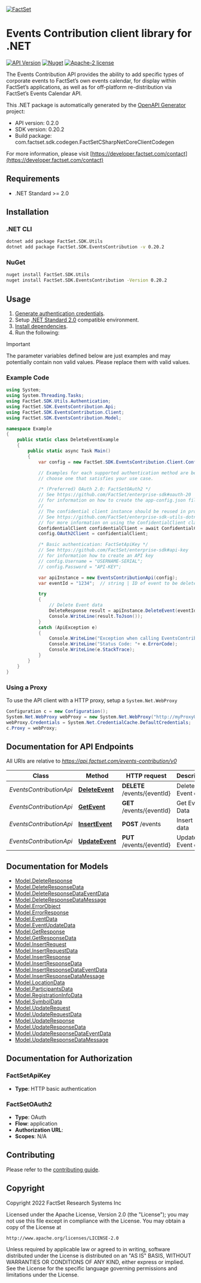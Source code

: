 [![FactSet](https://raw.githubusercontent.com/factset/enterprise-sdk/main/docs/images/factset-logo.svg)](https://www.factset.com)

# Events Contribution client library for .NET

[![API Version](https://img.shields.io/badge/api-v0.2.0-blue)](https://developer.factset.com/api-catalog/events-contribution-api)
[![Nuget](https://img.shields.io/nuget/v/FactSet.SDK.EventsContribution)](https://www.nuget.org/packages/FactSet.SDK.EventsContribution)
[![Apache-2 license](https://img.shields.io/badge/license-Apache2-brightgreen.svg)](https://www.apache.org/licenses/LICENSE-2.0)

The Events Contribution API provides the ability to add specific types of corporate events to FactSet’s own events calendar, for display within FactSet’s applications, as well as for off-platform re-distribution via FactSet’s Events Calendar API.

This .NET package is automatically generated by the [OpenAPI Generator](https://openapi-generator.tech) project:

- API version: 0.2.0
- SDK version: 0.20.2
- Build package: com.factset.sdk.codegen.FactSetCSharpNetCoreClientCodegen

For more information, please visit [https://developer.factset.com/contact](https://developer.factset.com/contact)

## Requirements

* .NET Standard >= 2.0

## Installation

### .NET CLI

```bash
dotnet add package FactSet.SDK.Utils
dotnet add package FactSet.SDK.EventsContribution -v 0.20.2
```

### NuGet

```bash
nuget install FactSet.SDK.Utils
nuget install FactSet.SDK.EventsContribution -Version 0.20.2
```

## Usage

1. [Generate authentication credentials](../../../../README.md#authentication).
2. Setup [.NET Standard 2.0](https://docs.microsoft.com/en-us/dotnet/standard/net-standard?tabs=net-standard-2-0) compatible environment.
3. [Install dependencies](#installation).
4. Run the following:

> [!IMPORTANT]
> The parameter variables defined below are just examples and may potentially contain non valid values. Please replace them with valid values.

### Example Code

```csharp
using System;
using System.Threading.Tasks;
using FactSet.SDK.Utils.Authentication;
using FactSet.SDK.EventsContribution.Api;
using FactSet.SDK.EventsContribution.Client;
using FactSet.SDK.EventsContribution.Model;

namespace Example
{
    public static class DeleteEventExample
    {
        public static async Task Main()
        {
            var config = new FactSet.SDK.EventsContribution.Client.Configuration();

            // Examples for each supported authentication method are below,
            // choose one that satisfies your use case.

            /* (Preferred) OAuth 2.0: FactSetOAuth2 */
            // See https://github.com/FactSet/enterprise-sdk#oauth-20
            // for information on how to create the app-config.json file
            //
            // The confidential client instance should be reused in production environments.
            // See https://github.com/FactSet/enterprise-sdk-utils-dotnet#authentication
            // for more information on using the ConfidentialClient class
            ConfidentialClient confidentialClient = await ConfidentialClient.CreateAsync("/path/to/app-config.json");
            config.OAuth2Client = confidentialClient;

            /* Basic authentication: FactSetApiKey */
            // See https://github.com/FactSet/enterprise-sdk#api-key
            // for information how to create an API key
            // config.Username = "USERNAME-SERIAL";
            // config.Password = "API-KEY";

            var apiInstance = new EventsContributionApi(config);
            var eventId = "1234";  // string | ID of event to be deleted. This ID is vendor generated and should be unique in each vendor's content set.

            try
            {
                // Delete Event data
                DeleteResponse result = apiInstance.DeleteEvent(eventId);
                Console.WriteLine(result.ToJson());
            }
            catch (ApiException e)
            {
                Console.WriteLine("Exception when calling EventsContributionApi.DeleteEvent: " + e.Message );
                Console.WriteLine("Status Code: "+ e.ErrorCode);
                Console.WriteLine(e.StackTrace);
            }
        }
    }
}
```

### Using a Proxy

To use the API client with a HTTP proxy, setup a `System.Net.WebProxy`

```csharp
Configuration c = new Configuration();
System.Net.WebProxy webProxy = new System.Net.WebProxy("http://myProxyUrl:80/");
webProxy.Credentials = System.Net.CredentialCache.DefaultCredentials;
c.Proxy = webProxy;
```

## Documentation for API Endpoints

All URIs are relative to *https://api.factset.com/events-contribution/v0*

Class | Method | HTTP request | Description
------------ | ------------- | ------------- | -------------
*EventsContributionApi* | [**DeleteEvent**](https://github.com/FactSet/enterprise-sdk/tree/main/code/dotnet/EventsContribution/v0/docs/EventsContributionApi.md#deleteevent) | **DELETE** /events/{eventId} | Delete Event data
*EventsContributionApi* | [**GetEvent**](https://github.com/FactSet/enterprise-sdk/tree/main/code/dotnet/EventsContribution/v0/docs/EventsContributionApi.md#getevent) | **GET** /events/{eventId} | Get Event Data
*EventsContributionApi* | [**InsertEvent**](https://github.com/FactSet/enterprise-sdk/tree/main/code/dotnet/EventsContribution/v0/docs/EventsContributionApi.md#insertevent) | **POST** /events | Insert Event data
*EventsContributionApi* | [**UpdateEvent**](https://github.com/FactSet/enterprise-sdk/tree/main/code/dotnet/EventsContribution/v0/docs/EventsContributionApi.md#updateevent) | **PUT** /events/{eventId} | Update Event data


## Documentation for Models

 - [Model.DeleteResponse](https://github.com/FactSet/enterprise-sdk/tree/main/code/dotnet/EventsContribution/v0/docs/DeleteResponse.md)
 - [Model.DeleteResponseData](https://github.com/FactSet/enterprise-sdk/tree/main/code/dotnet/EventsContribution/v0/docs/DeleteResponseData.md)
 - [Model.DeleteResponseDataEventData](https://github.com/FactSet/enterprise-sdk/tree/main/code/dotnet/EventsContribution/v0/docs/DeleteResponseDataEventData.md)
 - [Model.DeleteResponseDataMessage](https://github.com/FactSet/enterprise-sdk/tree/main/code/dotnet/EventsContribution/v0/docs/DeleteResponseDataMessage.md)
 - [Model.ErrorObject](https://github.com/FactSet/enterprise-sdk/tree/main/code/dotnet/EventsContribution/v0/docs/ErrorObject.md)
 - [Model.ErrorResponse](https://github.com/FactSet/enterprise-sdk/tree/main/code/dotnet/EventsContribution/v0/docs/ErrorResponse.md)
 - [Model.EventData](https://github.com/FactSet/enterprise-sdk/tree/main/code/dotnet/EventsContribution/v0/docs/EventData.md)
 - [Model.EventUpdateData](https://github.com/FactSet/enterprise-sdk/tree/main/code/dotnet/EventsContribution/v0/docs/EventUpdateData.md)
 - [Model.GetResponse](https://github.com/FactSet/enterprise-sdk/tree/main/code/dotnet/EventsContribution/v0/docs/GetResponse.md)
 - [Model.GetResponseData](https://github.com/FactSet/enterprise-sdk/tree/main/code/dotnet/EventsContribution/v0/docs/GetResponseData.md)
 - [Model.InsertRequest](https://github.com/FactSet/enterprise-sdk/tree/main/code/dotnet/EventsContribution/v0/docs/InsertRequest.md)
 - [Model.InsertRequestData](https://github.com/FactSet/enterprise-sdk/tree/main/code/dotnet/EventsContribution/v0/docs/InsertRequestData.md)
 - [Model.InsertResponse](https://github.com/FactSet/enterprise-sdk/tree/main/code/dotnet/EventsContribution/v0/docs/InsertResponse.md)
 - [Model.InsertResponseData](https://github.com/FactSet/enterprise-sdk/tree/main/code/dotnet/EventsContribution/v0/docs/InsertResponseData.md)
 - [Model.InsertResponseDataEventData](https://github.com/FactSet/enterprise-sdk/tree/main/code/dotnet/EventsContribution/v0/docs/InsertResponseDataEventData.md)
 - [Model.InsertResponseDataMessage](https://github.com/FactSet/enterprise-sdk/tree/main/code/dotnet/EventsContribution/v0/docs/InsertResponseDataMessage.md)
 - [Model.LocationData](https://github.com/FactSet/enterprise-sdk/tree/main/code/dotnet/EventsContribution/v0/docs/LocationData.md)
 - [Model.ParticipantsData](https://github.com/FactSet/enterprise-sdk/tree/main/code/dotnet/EventsContribution/v0/docs/ParticipantsData.md)
 - [Model.RegistrationInfoData](https://github.com/FactSet/enterprise-sdk/tree/main/code/dotnet/EventsContribution/v0/docs/RegistrationInfoData.md)
 - [Model.SymbolData](https://github.com/FactSet/enterprise-sdk/tree/main/code/dotnet/EventsContribution/v0/docs/SymbolData.md)
 - [Model.UpdateRequest](https://github.com/FactSet/enterprise-sdk/tree/main/code/dotnet/EventsContribution/v0/docs/UpdateRequest.md)
 - [Model.UpdateRequestData](https://github.com/FactSet/enterprise-sdk/tree/main/code/dotnet/EventsContribution/v0/docs/UpdateRequestData.md)
 - [Model.UpdateResponse](https://github.com/FactSet/enterprise-sdk/tree/main/code/dotnet/EventsContribution/v0/docs/UpdateResponse.md)
 - [Model.UpdateResponseData](https://github.com/FactSet/enterprise-sdk/tree/main/code/dotnet/EventsContribution/v0/docs/UpdateResponseData.md)
 - [Model.UpdateResponseDataEventData](https://github.com/FactSet/enterprise-sdk/tree/main/code/dotnet/EventsContribution/v0/docs/UpdateResponseDataEventData.md)
 - [Model.UpdateResponseDataMessage](https://github.com/FactSet/enterprise-sdk/tree/main/code/dotnet/EventsContribution/v0/docs/UpdateResponseDataMessage.md)


## Documentation for Authorization


### FactSetApiKey

- **Type**: HTTP basic authentication


### FactSetOAuth2

- **Type**: OAuth
- **Flow**: application
- **Authorization URL**: 
- **Scopes**: N/A


## Contributing

Please refer to the [contributing guide](../../../../CONTRIBUTING.md).

## Copyright

Copyright 2022 FactSet Research Systems Inc

Licensed under the Apache License, Version 2.0 (the "License");
you may not use this file except in compliance with the License.
You may obtain a copy of the License at

    http://www.apache.org/licenses/LICENSE-2.0

Unless required by applicable law or agreed to in writing, software
distributed under the License is distributed on an "AS IS" BASIS,
WITHOUT WARRANTIES OR CONDITIONS OF ANY KIND, either express or implied.
See the License for the specific language governing permissions and
limitations under the License.
